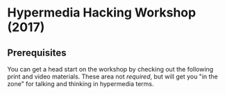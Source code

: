 # Hypermedia Hacking Workshop (2017)

## Prerequisites

You can get a head start on the workshop by checking out the following print and video materials. These area not *required*, but will get you "in the zone" for talking and thinking in hypermedia terms.


